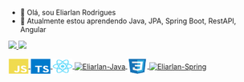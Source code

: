 - 👋 Olá, sou Eliarlan Rodrigues
- 🌱 Atualmente estou aprendendo Java, JPA, Spring Boot, RestAPI, Angular
 
 <div>
  <a href="https://github.com/eliarlanRM">
  <img height="180em" src="https://github-readme-stats.vercel.app/api?username=eliarlanRM&show_icons=true&theme=github_dark&include_all_commits=true&count_private=true&"/>
  <img height="180em" src="https://github-readme-stats.vercel.app/api/top-langs/?username=eliarlanRM&layout=compact&langs_count=7&theme=github_dark"/>
</div>
<div style="display: inline_block" align="left"><br>
  <img align="center" alt="Eliarlan-Js" height="30" width="40" src="https://raw.githubusercontent.com/devicons/devicon/master/icons/javascript/javascript-plain.svg">
  <img align="center" alt="Eliarlan-Ts" height="30" width="40" src="https://raw.githubusercontent.com/devicons/devicon/master/icons/typescript/typescript-plain.svg">
  <img align="center" alt="Eliarlan-React" height="30" width="40" src="https://raw.githubusercontent.com/devicons/devicon/master/icons/react/react-original.svg">
  <img align="center" alt="Eliarlan-Java" height="30" width="40" src="https://cdn.jsdelivr.net/gh/devicons/devicon/icons/java/java-original-wordmark.svg">
  <img align="center" alt="Eliarlan-CSS" height="30" width="40" src="https://raw.githubusercontent.com/devicons/devicon/master/icons/css3/css3-original.svg">
  <img align="center" alt="Eliarlan-Spring" height="30" width="40" src="https://cdn.jsdelivr.net/gh/devicons/devicon/icons/spring/spring-original.svg">
</div>
